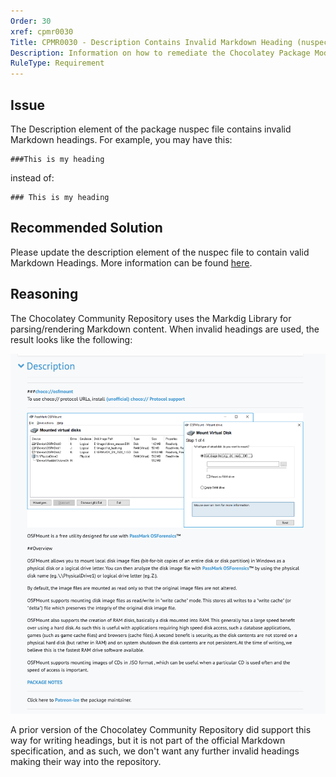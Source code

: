 ```yaml
---
Order: 30
xref: cpmr0030
Title: CPMR0030 - Description Contains Invalid Markdown Heading (nuspec)
Description: Information on how to remediate the Chocolatey Package Moderation Rule 0030
RuleType: Requirement
---
```


## Issue

The Description element of the package nuspec file contains invalid Markdown headings.  For example, you may have this:

```
###This is my heading
```
instead of:

```
### This is my heading
```

## Recommended Solution

Please update the description element of the nuspec file to contain valid Markdown Headings.  More information can be found [here](https://github.com/adam-p/markdown-here/wiki/Markdown-Cheatsheet#headers).

## Reasoning

The Chocolatey Community Repository uses the Markdig Library for parsing/rendering Markdown content.  When invalid headings are used, the result looks like the following:

![Example of invalid markdown from nuspec description rendering on the website](/assets/images/moderation/invalid-markdown-rendering.png)

A prior version of the Chocolatey Community Repository did support this way for writing headings, but it is not part of the official Markdown specification, and as such, we don't want any further invalid headings making their way into the repository.